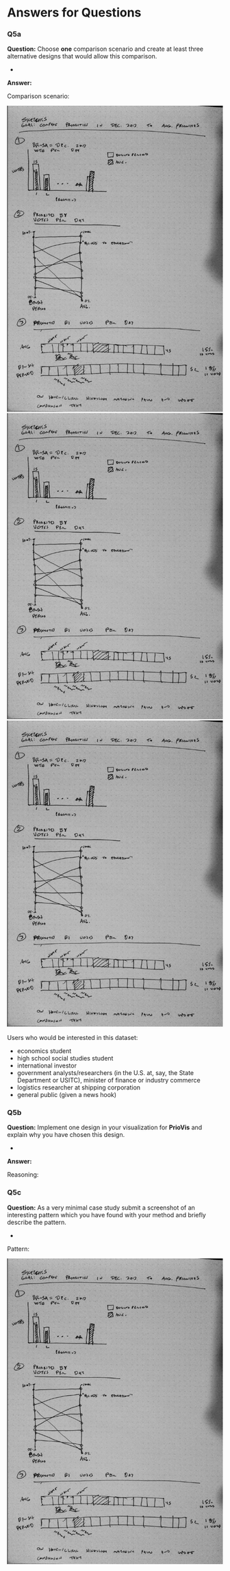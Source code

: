 # Answers for Questions

### Q5a
**Question:** Choose __one__ comparison scenario and create at least three alternative designs that would allow this comparison.

-
**Answer:**

Comparison scenario:

![Layout exploration](designStudio/sketches.JPG)
![Layout exploration](designStudio/sketches.JPG)
![Layout exploration](designStudio/sketches.JPG)


Users who would be interested in this dataset:
* economics student
* high school social studies student
* international investor
* government analysts/researchers (in the U.S. at, say, the State Department or USITC), minister of finance or industry commerce
* logistics researcher at shipping corporation
* general public (given a news hook)

### Q5b
**Question:** Implement one design in your visualization for **PrioVis** and explain why you have chosen this design.

-
**Answer:**

Reasoning:

### Q5c
**Question:** As a very minimal case study submit a screenshot of an interesting pattern which you have found with your method and briefly describe the pattern.

-
Pattern:

![Layout exploration](designStudio/sketches.JPG)


